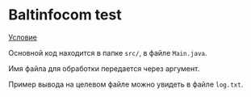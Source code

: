 # Baltinfocom test

[Условие](https://github.com/PeacockTeam/new-job/blob/master/lng%26java)

Основной код находится в папке `src/`, в файле `Main.java`.

Имя файла для обработки передается через аргумент.

Пример вывода на целевом файле можно увидеть в файле `log.txt`.